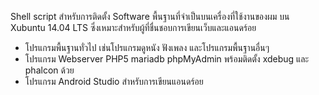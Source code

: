 Shell script สำหรับการติดตั้ง Software พื้นฐานที่จำเป็นบนเครื่องที่ใช้งานของผม บน Xubuntu 14.04 LTS ซึ่งเหมาะสำหรับผู้ที่ชื่นชอบการเขียนเว็บและแอนดร์อย
* โปรแกรมพื้นฐานทั่วไป เช่นโปรแกรมดูหนัง ฟังเพลง และโปรแกรมพื้นฐานอื่นๆ
* โปรแกรม Webserver PHP5 mariadb phpMyAdmin พร้อมติดตั้ง xdebug และ phalcon ด้วย
* โปรแกรม Android Studio สำหรับการเขียนแอนดร์อย
